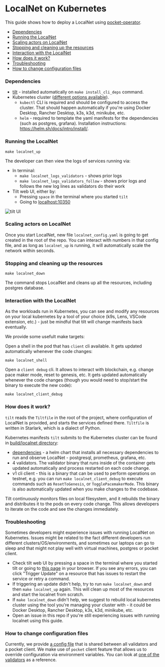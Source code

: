 # LocalNet on Kubernetes <!-- omit in toc -->

This guide shows how to deploy a LocalNet using [pocket-operator](https://github.com/pokt-network/pocket-operator).

- [Dependencies](#dependencies)
- [Running the LocalNet](#running-the-localnet)
- [Scaling actors on LocalNet](#scaling-actors-on-localnet)
- [Stopping and cleaning up the resources](#stopping-and-cleaning-up-the-resources)
- [Interaction with the LocalNet](#interaction-with-the-localnet)
- [How does it work?](#how-does-it-work)
- [Troubleshooting](#troubleshooting)
- [How to change configuration files](#how-to-change-configuration-files)

### Dependencies

* [tilt](https://docs.tilt.dev/install.html) - installed automatically on `make install_cli_deps` command.
* Kubernetes cluster ([different options available](https://docs.tilt.dev/choosing_clusters.html)).
  * `kubectl` CLI is required and should be configured to access the cluster. That should happen automatically if you're using Docker Desktop, Rancher Desktop, k3s, k3d, minikube, etc.
  * `helm` - required to template the yaml manifests for the dependencies (such as postgres, grafana). Installation instructions: https://helm.sh/docs/intro/install/.

### Running the LocalNet

```
make localnet_up
```

The developer can then view the logs of services running via:
  - In terminal:
    - `make localnet_logs_validators` - shows prior logs
    - `make localnet_logs_validators_follow` - shows prior logs and follows the new log lines as validators do their work
  - Tilt web UI, either by:
    - Pressing `space` in the terminal where you started `tilt`
    - Going to [localhost:10350](http://localhost:10350/)

![tilt UI](tilt-ui.png)

### Scaling actors on LocalNet

Once you start LocalNet, new file `localnet_config.yaml` is going to get created in the root of the repo. You can interact with numbers in that config file, and as long as `localnet_up` is running, it will automatically scale the network within seconds.

### Stopping and cleaning up the resources

```
make localnet_down
```

The command stops LocalNet and cleans up all the resources, including postgres database.

### Interaction with the LocalNet

As the workloads run in Kubernetes, you can see and modify any resources on your local kubernetes by a tool of your choice (k9s, Lens, VSCode extension, etc.) - just be mindful that tilt will change manifests back eventually.

We provide some usefult make targets:

Open a shell in the pod that has `client` cli available. It gets updated automatically whenever the code changes:
```
make localnet_shell
```

Open a `client debug` cli. It allows to interact with blockchain, e.g. change pace maker mode, reset to genesis, etc. It gets updated automatically whenever the code changes (though you would need to stop/start the binary to execute the new code):
```
make localnet_client_debug
```

### How does it work?

`tilt` reads the `Tiltfile` in the root of the project, where configuration of LocalNet is provided, and starts the services defined there. `Tiltfile` is written in Starlark, which is a dialect of Python.

Kubernetes manifests `tilt` submits to the Kubernetes cluster can be found in [build/localnet directory](../..//build/localnet):
- [dependencies](../../build/localnet/dependencies/) - a helm chart that installs all necessary dependencies to run and observe LocalNet - postgresql, prometheus, grafana, etc.
- 4 validators. The validator binary that runs inside of the container gets updated automatically and process restarted on each code change.
- v1 cli client - this is a binary that can be used to perform operations on testnet, e.g. you can run `make localnet_client_debug` to execute commands such as `ResetToGenesis`, or `TogglePacemakerMode`. This binary is also automatically updated when you make changes to the codebase.

Tilt continuously monitors files on local filesystem, and it rebuilds the binary and distributes it to the pods on every code change. This allows developers to iterate on the code and see the changes immediately.

### Troubleshooting

Sometimes developers might experience issues with running LocalNet on Kubernetes. Issues might be related to the fact different developers run different clusters/OS/environments, and sometimes our laptops can go to sleep and that might not play well with virtual machines, postgres or pocket client.

- Check tilt web UI by pressing a space in the terminal where you started tilt or going to [this page](http://localhost:10350/) in your browser. If you see any errors, you can click "Trigger Update" on a resource that has issues to restart the service or retry a command.
- If triggering an update didn't help, try to run `make localnet_down` and then `make localnet_up` again. This will clean up most of the resources and start the localnet from scratch.
- If `make localnet_down` didn't help, we suggest to rebuild local kubernetes cluster using the tool you're managing your cluster with - it could be Docker Desktop, Rancher Desktop, k3s, k3d, minikube, etc.
- Open an issue in this repo if you're still experiencing issues with running localnet using this guide.

### How to change configuration files

Currently, we provide [a config file](../../build/localnet/configs.yaml) that is shared between all validators and a pocket client. We make use of `pocket` client feature that allows us to override configuration via environment variables. You can look at [one of the validators](../../build/localnet/v1-validator1.yaml) as a reference.
